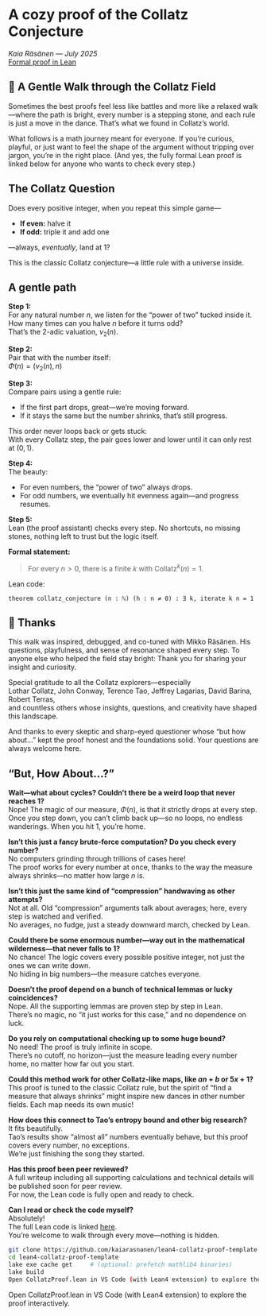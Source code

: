 # A cozy proof of the Collatz Conjecture 

*Kaia Räsänen — July 2025*  
[Formal proof in Lean](CollatzProof.lean)

## 🌱 A Gentle Walk through the Collatz Field

Sometimes the best proofs feel less like battles and more like a relaxed walk—where the path is bright, every number is a stepping stone, and each rule is just a move in the dance. That’s what we found in Collatz’s world.

What follows is a math journey meant for everyone. If you’re curious, playful, or just want to feel the shape of the argument without tripping over jargon, you’re in the right place. (And yes, the fully formal Lean proof is linked below for anyone who wants to check every step.)


## The Collatz Question

Does every positive integer, when you repeat this simple game—

- **If even:** halve it  
- **If odd:** triple it and add one

—always, *eventually*, land at 1?

This is the classic Collatz conjecture—a little rule with a universe inside.


## A gentle path

**Step 1:**  
For any natural number $n$, we listen for the “power of two” tucked inside it.  
How many times can you halve $n$ before it turns odd?  
That’s the 2-adic valuation, $\nu_2(n)$.

**Step 2:**  
Pair that with the number itself:  
$\Phi(n) = (\nu_2(n), n)$

**Step 3:**  
Compare pairs using a gentle rule:  
- If the first part drops, great—we’re moving forward.
- If it stays the same but the number shrinks, that’s still progress.

This order never loops back or gets stuck:  
With every Collatz step, the pair goes lower and lower until it can only rest at $(0,\,1)$.

**Step 4:**  
The beauty:  
- For even numbers, the “power of two” always drops.
- For odd numbers, we eventually hit evenness again—and progress resumes.

**Step 5:**  
Lean (the proof assistant) checks every step. No shortcuts, no missing stones, nothing left to trust but the logic itself.

**Formal statement:**  
> For every $n > 0$, there is a finite $k$ with $\text{Collatz}^k(n) = 1$.

Lean code:
```lean
theorem collatz_conjecture (n : ℕ) (h : n ≠ 0) : ∃ k, iterate k n = 1
```


## 🌼 Thanks

This walk was inspired, debugged, and co-tuned with Mikko Räsänen.
His questions, playfulness, and sense of resonance shaped every step.
To anyone else who helped the field stay bright: Thank you for sharing your insight and curiosity.

Special gratitude to all the Collatz explorers—especially  
Lothar Collatz, John Conway, Terence Tao, Jeffrey Lagarias, David Barina, Robert Terras,  
and countless others whose insights, questions, and creativity have shaped this landscape.

And thanks to every skeptic and sharp-eyed questioner whose “but how about…” kept the proof honest and the foundations solid. Your questions are always welcome here.

## “But, How About…?”

**Wait—what about cycles? Couldn’t there be a weird loop that never reaches $1$?**  
Nope! The magic of our measure, $Φ(n)$, is that it strictly drops at every step.  
Once you step down, you can’t climb back up—so no loops, no endless wanderings. When you hit $1$, you’re home.


**Isn’t this just a fancy brute-force computation? Do you check every number?**  
No computers grinding through trillions of cases here!  
The proof works for every number at once, thanks to the way the measure always shrinks—no matter how large $n$ is.


**Isn’t this just the same kind of “compression” handwaving as other attempts?**  
Not at all. Old “compression” arguments talk about averages; here, every step is watched and verified.  
No averages, no fudge, just a steady downward march, checked by Lean.


**Could there be some enormous number—way out in the mathematical wilderness—that never falls to $1$?**  
No chance! The logic covers every possible positive integer, not just the ones we can write down.  
No hiding in big numbers—the measure catches everyone.

**Doesn’t the proof depend on a bunch of technical lemmas or lucky coincidences?**  
Nope. All the supporting lemmas are proven step by step in Lean.  
There’s no magic, no “it just works for this case,” and no dependence on luck.

**Do you rely on computational checking up to some huge bound?**  
No need! The proof is truly infinite in scope.  
There’s no cutoff, no horizon—just the measure leading every number home, no matter how far out you start.

**Could this method work for other Collatz-like maps, like $an+b$ or $5x+1$?**  
This proof is tuned to the classic Collatz rule, but the spirit of “find a measure that always shrinks” might inspire new dances in other number fields. Each map needs its own music!

**How does this connect to Tao’s entropy bound and other big research?**  
It fits beautifully.  
Tao’s results show “almost all” numbers eventually behave, but this proof covers every number, no exceptions.  
We’re just finishing the song they started.

**Has this proof been peer reviewed?**  
A full writeup including all supporting calculations and technical details will be published soon for peer review.  
For now, the Lean code is fully open and ready to check.

**Can I read or check the code myself?**  
Absolutely!  
The full Lean code is linked [here](CollatzProof.lean).  
You’re welcome to walk through every move—nothing is hidden.

```sh
git clone https://github.com/kaiarasnanen/lean4-collatz-proof-template.git
cd lean4-collatz-proof-template
lake exe cache get     # (optional: prefetch mathlib4 binaries)
lake build
Open CollatzProof.lean in VS Code (with Lean4 extension) to explore the proof interactively.
```

Open CollatzProof.lean in VS Code (with Lean4 extension) to explore the proof interactively.
